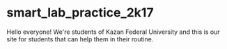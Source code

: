 # smart_lab_practice_2k17
Hello everyone! We're students of Kazan Federal University and this is our site for students that can help them in their routine.
